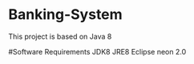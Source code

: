 # Banking-System
This project is based on Java 8

#Software Requirements
JDK8
JRE8
Eclipse neon 2.0


